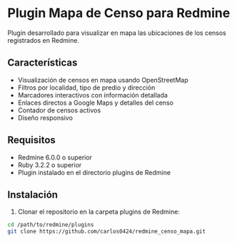 # Plugin Mapa de Censo para Redmine

Plugin desarrollado para visualizar en mapa las ubicaciones de los censos registrados en Redmine.

## Características

- Visualización de censos en mapa usando OpenStreetMap
- Filtros por localidad, tipo de predio y dirección
- Marcadores interactivos con información detallada
- Enlaces directos a Google Maps y detalles del censo
- Contador de censos activos
- Diseño responsivo

## Requisitos

- Redmine 6.0.0 o superior
- Ruby 3.2.2 o superior
- Plugin instalado en el directorio plugins de Redmine

## Instalación

1. Clonar el repositorio en la carpeta plugins de Redmine:
```bash
cd /path/to/redmine/plugins
git clone https://github.com/carlos0424/redmine_censo_mapa.git